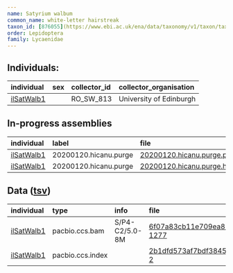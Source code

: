 ```yaml
---
name: Satyrium walbum
common_name: white-letter hairstreak
taxon_id: [876055](https://www.ebi.ac.uk/ena/data/taxonomy/v1/taxon/tax-id/876055)
order: Lepidoptera
family: Lycaenidae
---
```


## Individuals:

| individual | sex | collector_id | collector_organisation |
| :--------- | :-: | :----------- | :--------------------- |
| [ilSatWalb1](ilSatWalb1.md) |  | RO_SW_813 | University of Edinburgh |

## In-progress assemblies

| individual | label | file |
| :--------- | :---- | :--- |
| [ilSatWalb1](ilSatWalb1.md) | 20200120.hicanu.purge | [20200120.hicanu.purge.prim.fasta.gz](https://darwin.cog.sanger.ac.uk/insects/Satyrium_walbum/ilSatWalb1/assemblies/working/20200120.hicanu.purge/20200120.hicanu.purge.prim.fasta.gz) |
| [ilSatWalb1](ilSatWalb1.md) | 20200120.hicanu.purge | [20200120.hicanu.purge.htig.fasta.gz](https://darwin.cog.sanger.ac.uk/insects/Satyrium_walbum/ilSatWalb1/assemblies/working/20200120.hicanu.purge/20200120.hicanu.purge.htig.fasta.gz) |

## Data ([tsv](Satyrium_walbum_data.tsv))

| individual | type | info | file |
| :--------- | :--- | :--- | :--- |
| [ilSatWalb1](ilSatWalb1.md) | pacbio.ccs.bam | S/P4-C2/5.0-8M | [6f07a83cb11e709ea8262e90f720ba72-1277](https://darwin.cog.sanger.ac.uk/insects/Satyrium_walbum/ilSatWalb1/genomic_data/pacbio/m64094_191209_184305.ccs.bam) |
| [ilSatWalb1](ilSatWalb1.md) | pacbio.ccs.index |  | [2b1dfd573af7bdf3845494894b98ac16-2](https://darwin.cog.sanger.ac.uk/insects/Satyrium_walbum/ilSatWalb1/genomic_data/pacbio/m64094_191209_184305.ccs.bam.pbi) |

